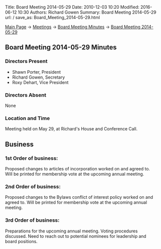 Title: Board Meeting 2014-05-29
Date: 2010-12-03 10:20
Modified: 2016-06-12 10:30
Authors: Richard Gowen
Summary: Board Meeting 2014-05-29
url: /
save_as: Board_Meeting_2014-05-29.html

[Main Page](index.html) -\> [Meetings](Meetings.html)
-\> [Board Meeting Minutes](Board_Meeting_Minutes.html) -\> [Board Meeting 2014-05-29](Board_Meeting_2014-05-29.html)

Board Meeting 2014-05-29 Minutes
--------------------------------

### Directors Present

-   Shawn Porter, President
-   Richard Gowen, Secretary
-   Roxy Dehart, Vice President

### Directors Absent

None

### Location and Time

Meeting held on May 29, at Richard&#39;s House and Conference Call.

Business
--------

### 1st Order of business:

Proposed changes to articles of incorporation worked on and agreed to.
Will be printed for membership vote at the upcoming annual meeting.

### 2nd Order of business:

Proposed changes to the Bylaws conflict of interest policy worked on and
agreed to. Will be printed for membership vote at the upcoming annual
meeting.

### 3rd Order of business:

Preparations for the upcoming annual meeting. Voting procedures
discussed. Need to reach out to potential nominees for leadership and
board positions.
